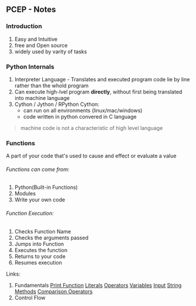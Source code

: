 ## PCEP - Notes
### Introduction
1. Easy and Intuitive
2. free and Open source
3. widely used by varity of tasks
### Python Internals
1. Interpreter Language - Translates and executed program code lie by line rather than the whold program
2. Can execute high-lvel program **directly**, without first being translated into machine language
3. Cython / Jython / RPython
Cython:
    - can run on all environments (linux/mac/windows)
    - code written in python convered in C language
> machine code is not a characteristic of high level language
### Functions
A part of your code that's used to cause and effect or evaluate a value
<h6>Functions can come from:</h6>

1. Python(Built-in Functions)
2. Modules 
3. Write your own code

<h6>Function Execution:</h6>

1. Checks Function Name
2. Checks the arguments passed
3. Jumps into Function
4. Executes the function
5. Returns to your code
6. Resumes execution

Links:
1. Fundamentals
    [Print Function](/mypython/fundamentals/PCEP/print.md)
    [Literals](/mypython/PCEP/fundamentals/literals.md)
    [Operators](/mypython/PCEP/fundamentals/operators.md)
    [Variables](/mypython/PCEP/fundamentals/variables.md)
    [Input](/mypython/PCEP/fundamentals/input.md)
    [String Methods](/mypython/PCEP/fundamentals/stringmethods.md)
    [Comparison Operators](/mypython/PCEP/fundamentals/ComparisonOperators.md)
2. Control Flow